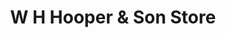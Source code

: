 ---
title: "W H Hooper & Son Store"
url: /yanceyville/w-h-hooper-und-son-store/
shop: Eisenwaren
---